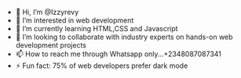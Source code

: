 - 👋 Hi, I’m @Izzyrevy
- 👀 I’m interested in web development
- 🌱 I’m currently learning HTML,CSS and Javascript
- 💞️ I’m looking to collaborate with industry experts on hands-on web development projects 
- 📫 How to reach me through Whatsapp only...+2348087087341 
- ⚡ Fun fact: 75% of web developers prefer dark mode

<!---
Izzyrevy/Izzyrevy is a ✨ special ✨ repository because its `README.md` (this file) appears on your GitHub profile.
You can click the Preview link to take a look at your changes.
--->

